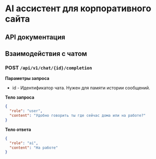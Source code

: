 # AI ассистент для корпоративного сайта

## API документация

## Взаимодействия с чатом

### POST `/api/v1/chat/{id}/completion`

**Параметры запроса**
 - id - Идентификатор чата. Нужен для памяти истории сообщений.

**Тело запроса**
```json
{
  "role": "user",
  "content": "Удобно говорить ты где сейчас дома или на работе?"
}
```

**Тело ответа**
```json
{
  "role": "ai",
  "content": "На работе"
}
```

